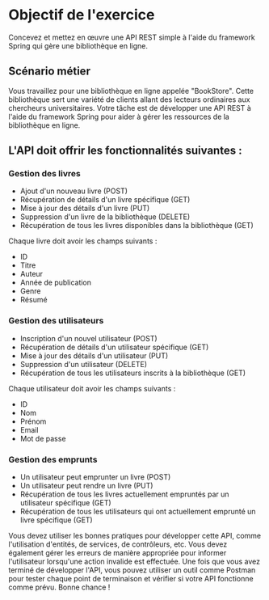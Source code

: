 # Objectif de l'exercice
Concevez et mettez en œuvre une API REST simple à l'aide du framework Spring qui gère une bibliothèque en ligne.

## Scénario métier
Vous travaillez pour une bibliothèque en ligne appelée "BookStore". Cette bibliothèque sert une variété de clients allant des lecteurs ordinaires aux chercheurs universitaires. Votre tâche est de développer une API REST à l'aide du framework Spring pour aider à gérer les ressources de la bibliothèque en ligne.

## L'API doit offrir les fonctionnalités suivantes :

### Gestion des livres
- Ajout d'un nouveau livre (POST)
- Récupération de détails d'un livre spécifique (GET)
- Mise à jour des détails d'un livre (PUT)
- Suppression d'un livre de la bibliothèque (DELETE)
- Récupération de tous les livres disponibles dans la bibliothèque (GET)

Chaque livre doit avoir les champs suivants :
- ID
- Titre
- Auteur
- Année de publication
- Genre
- Résumé

### Gestion des utilisateurs
- Inscription d'un nouvel utilisateur (POST)
- Récupération de détails d'un utilisateur spécifique (GET)
- Mise à jour des détails d'un utilisateur (PUT)
- Suppression d'un utilisateur (DELETE)
- Récupération de tous les utilisateurs inscrits à la bibliothèque (GET)

Chaque utilisateur doit avoir les champs suivants :
- ID
- Nom
- Prénom
- Email
- Mot de passe

### Gestion des emprunts
- Un utilisateur peut emprunter un livre (POST)
- Un utilisateur peut rendre un livre (PUT)
- Récupération de tous les livres actuellement empruntés par un utilisateur spécifique (GET)
- Récupération de tous les utilisateurs qui ont actuellement emprunté un livre spécifique (GET)

Vous devez utiliser les bonnes pratiques pour développer cette API, comme l'utilisation d'entités, de services, de contrôleurs, etc. Vous devez également gérer les erreurs de manière appropriée pour informer l'utilisateur lorsqu'une action invalide est effectuée.
Une fois que vous avez terminé de développer l'API, vous pouvez utiliser un outil comme Postman pour tester chaque point de terminaison et vérifier si votre API fonctionne comme prévu. Bonne chance !